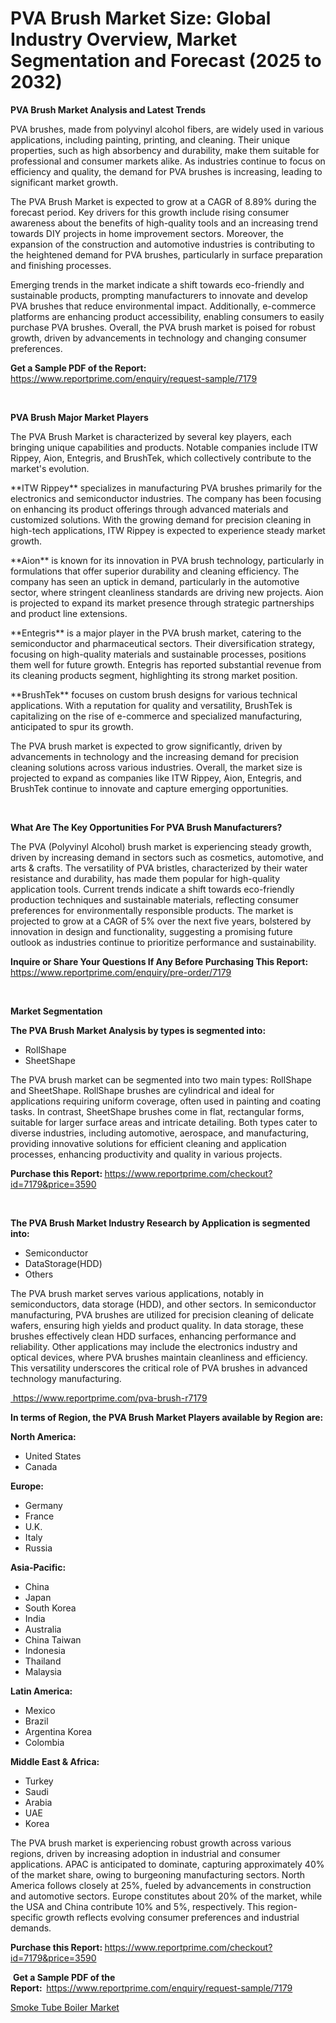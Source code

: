 <p><h1>PVA Brush Market Size: Global Industry Overview, Market Segmentation and Forecast (2025 to 2032)</h1></p><p><strong>PVA Brush Market Analysis and Latest Trends</strong></p>
<p><p>PVA brushes, made from polyvinyl alcohol fibers, are widely used in various applications, including painting, printing, and cleaning. Their unique properties, such as high absorbency and durability, make them suitable for professional and consumer markets alike. As industries continue to focus on efficiency and quality, the demand for PVA brushes is increasing, leading to significant market growth.</p><p>The PVA Brush Market is expected to grow at a CAGR of 8.89% during the forecast period. Key drivers for this growth include rising consumer awareness about the benefits of high-quality tools and an increasing trend towards DIY projects in home improvement sectors. Moreover, the expansion of the construction and automotive industries is contributing to the heightened demand for PVA brushes, particularly in surface preparation and finishing processes.</p><p>Emerging trends in the market indicate a shift towards eco-friendly and sustainable products, prompting manufacturers to innovate and develop PVA brushes that reduce environmental impact. Additionally, e-commerce platforms are enhancing product accessibility, enabling consumers to easily purchase PVA brushes. Overall, the PVA brush market is poised for robust growth, driven by advancements in technology and changing consumer preferences.</p></p>
<p><strong>Get a Sample PDF of the Report:&nbsp;</strong> <a href="https://www.reportprime.com/enquiry/request-sample/7179?utm_campaign=2892&utm_medium=2&utm_source=Github&utm_content=ia&utm_term=19032025&utm_id=pva-brush">https://www.reportprime.com/enquiry/request-sample/7179</a></p>
<p>&nbsp;</p>
<p><strong>PVA Brush Major Market Players</strong></p>
<p><p>The PVA Brush Market is characterized by several key players, each bringing unique capabilities and products. Notable companies include ITW Rippey, Aion, Entegris, and BrushTek, which collectively contribute to the market's evolution.</p><p>**ITW Rippey** specializes in manufacturing PVA brushes primarily for the electronics and semiconductor industries. The company has been focusing on enhancing its product offerings through advanced materials and customized solutions. With the growing demand for precision cleaning in high-tech applications, ITW Rippey is expected to experience steady market growth.</p><p>**Aion** is known for its innovation in PVA brush technology, particularly in formulations that offer superior durability and cleaning efficiency. The company has seen an uptick in demand, particularly in the automotive sector, where stringent cleanliness standards are driving new projects. Aion is projected to expand its market presence through strategic partnerships and product line extensions.</p><p>**Entegris** is a major player in the PVA brush market, catering to the semiconductor and pharmaceutical sectors. Their diversification strategy, focusing on high-quality materials and sustainable processes, positions them well for future growth. Entegris has reported substantial revenue from its cleaning products segment, highlighting its strong market position.</p><p>**BrushTek** focuses on custom brush designs for various technical applications. With a reputation for quality and versatility, BrushTek is capitalizing on the rise of e-commerce and specialized manufacturing, anticipated to spur its growth.</p><p>The PVA brush market is expected to grow significantly, driven by advancements in technology and the increasing demand for precision cleaning solutions across various industries. Overall, the market size is projected to expand as companies like ITW Rippey, Aion, Entegris, and BrushTek continue to innovate and capture emerging opportunities.</p></p>
<p>&nbsp;</p>
<p><strong>What Are The Key Opportunities For PVA Brush Manufacturers?</strong></p>
<p><p>The PVA (Polyvinyl Alcohol) brush market is experiencing steady growth, driven by increasing demand in sectors such as cosmetics, automotive, and arts & crafts. The versatility of PVA bristles, characterized by their water resistance and durability, has made them popular for high-quality application tools. Current trends indicate a shift towards eco-friendly production techniques and sustainable materials, reflecting consumer preferences for environmentally responsible products. The market is projected to grow at a CAGR of 5% over the next five years, bolstered by innovation in design and functionality, suggesting a promising future outlook as industries continue to prioritize performance and sustainability.</p></p>
<p><strong>Inquire or Share Your Questions If Any Before Purchasing This Report:</strong> <a href="https://www.reportprime.com/enquiry/pre-order/7179?utm_campaign=2892&utm_medium=2&utm_source=Github&utm_content=ia&utm_term=19032025&utm_id=pva-brush">https://www.reportprime.com/enquiry/pre-order/7179</a></p>
<p>&nbsp;</p>
<p><strong>Market Segmentation</strong></p>
<p><strong>The PVA Brush Market Analysis by types is segmented into:</strong></p>
<p><ul><li>RollShape</li><li>SheetShape</li></ul></p>
<p><p>The PVA brush market can be segmented into two main types: RollShape and SheetShape. RollShape brushes are cylindrical and ideal for applications requiring uniform coverage, often used in painting and coating tasks. In contrast, SheetShape brushes come in flat, rectangular forms, suitable for larger surface areas and intricate detailing. Both types cater to diverse industries, including automotive, aerospace, and manufacturing, providing innovative solutions for efficient cleaning and application processes, enhancing productivity and quality in various projects.</p></p>
<p><strong>Purchase this Report:&nbsp;</strong><a href="https://www.reportprime.com/checkout?id=7179&price=3590&utm_campaign=2892&utm_medium=2&utm_source=Github&utm_content=ia&utm_term=19032025&utm_id=pva-brush">https://www.reportprime.com/checkout?id=7179&price=3590</a></p>
<p>&nbsp;</p>
<p><strong>The PVA Brush Market Industry Research by Application is segmented into:</strong></p>
<p><ul><li>Semiconductor</li><li>DataStorage(HDD)</li><li>Others</li></ul></p>
<p><p>The PVA brush market serves various applications, notably in semiconductors, data storage (HDD), and other sectors. In semiconductor manufacturing, PVA brushes are utilized for precision cleaning of delicate wafers, ensuring high yields and product quality. In data storage, these brushes effectively clean HDD surfaces, enhancing performance and reliability. Other applications may include the electronics industry and optical devices, where PVA brushes maintain cleanliness and efficiency. This versatility underscores the critical role of PVA brushes in advanced technology manufacturing.</p></p>
<p><a href="https://www.reportprime.com/pva-brush-r7179?utm_campaign=2892&utm_medium=2&utm_source=Github&utm_content=ia&utm_term=19032025&utm_id=pva-brush">&nbsp;https://www.reportprime.com/pva-brush-r7179</a></p>
<p><strong>In terms of Region, the PVA Brush Market Players available by Region are:</strong></p>
<p>
    <p> <strong> North America: </strong>
        <ul>
            <li>United States</li>
            <li>Canada</li>
        </ul>
        </p> 
    <p> <strong> Europe: </strong>
        <ul>
            <li>Germany</li>
            <li>France</li>
            <li>U.K.</li>
            <li>Italy</li>
            <li>Russia</li>
        </ul>
        </p> 
    <p> <strong> Asia-Pacific: </strong>
        <ul>
            <li>China</li>
            <li>Japan</li>
            <li>South Korea</li>
            <li>India</li>
            <li>Australia</li>
            <li>China Taiwan</li>
            <li>Indonesia</li>
            <li>Thailand</li>
            <li>Malaysia</li>
        </ul>
        </p> 
    <p> <strong> Latin America: </strong>
        <ul>
            <li>Mexico</li>
            <li>Brazil</li>
            <li>Argentina Korea</li>
            <li>Colombia</li>
        </ul>
        </p> 
    <p> <strong> Middle East & Africa: </strong>
        <ul>
            <li>Turkey</li>
            <li>Saudi</li>
            <li>Arabia</li>
            <li>UAE</li>
            <li>Korea</li>
        </ul>
    </p>
    </p>
<p><p>The PVA brush market is experiencing robust growth across various regions, driven by increasing adoption in industrial and consumer applications. APAC is anticipated to dominate, capturing approximately 40% of the market share, owing to burgeoning manufacturing sectors. North America follows closely at 25%, fueled by advancements in construction and automotive sectors. Europe constitutes about 20% of the market, while the USA and China contribute 10% and 5%, respectively. This region-specific growth reflects evolving consumer preferences and industrial demands.</p></p>
<p><strong>Purchase this Report: </strong><a href="https://www.reportprime.com/checkout?id=7179&price=3590&utm_campaign=2892&utm_medium=2&utm_source=Github&utm_content=ia&utm_term=19032025&utm_id=pva-brush">https://www.reportprime.com/checkout?id=7179&price=3590</a></p>
<p>&nbsp;<strong>Get a Sample PDF of the Report:&nbsp;&nbsp;</strong><a href="https://www.reportprime.com/enquiry/request-sample/7179?utm_campaign=2892&utm_medium=2&utm_source=Github&utm_content=ia&utm_term=19032025&utm_id=pva-brush">https://www.reportprime.com/enquiry/request-sample/7179</a></p>
<p><strong></strong></p>
<p><p><a href="https://github.com/boccalyver5k/Market-Research-Report-List-1/blob/main/smoke-tube-boiler-market.md?utm_campaign=2892&utm_medium=2&utm_source=Github&utm_content=ia&utm_term=19032025&utm_id=pva-brush">Smoke Tube Boiler Market</a></p></p>